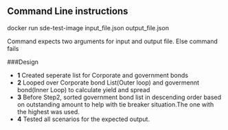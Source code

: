 ## Command Line instructions

docker run  sde-test-image input_file.json output_file.json

Command expects two arguments for input and output file. Else command fails

###Design

- **1** Created seperate list for Corporate and government bonds
- **2** Looped over  Corporate bond List(Outer loop) and govermennt bond(Inner Loop) to calculate yield and spread
- **3** Before Step2, sorted government bond list in descending order based on outstanding amount to help with tie breaker situation.The one with the highest was used.
- **4** Tested all scenarios for the expected output.


